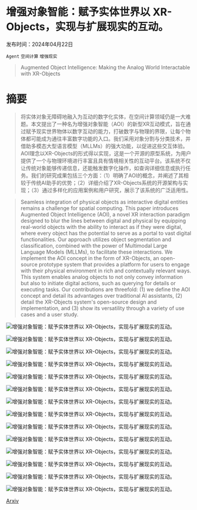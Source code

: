# 增强对象智能：赋予实体世界以 XR-Objects，实现与扩展现实的互动。

发布时间：2024年04月22日

`Agent` `空间计算` `增强现实`

> Augmented Object Intelligence: Making the Analog World Interactable with XR-Objects

# 摘要

> 将实体对象无障碍地融入为互动的数字化实体，在空间计算领域仍是一大难题。本文提出了一种名为增强对象智能（AOI）的新型XR互动模式，旨在通过赋予现实世界物体以数字互动的能力，打破数字与物理的界限，让每个物体都可能成为通往丰富数字功能的入口。我们采用对象分割与分类技术，并借助多模态大型语言模型（MLLMs）的强大功能，以促进这些交互体验。AOI理念以XR-Objects的形式得以实现，这是一个开源的原型系统，为用户提供了一个与物理环境进行丰富且具有情境相关性的互动平台。该系统不仅让传统对象能够传递信息，还能触发数字化操作，如查询详细信息或执行任务。我们的研究成果包括三个方面：（1）明确了AOI的概念，并阐述了其相较于传统AI助手的优势；（2）详细介绍了XR-Objects系统的开源架构与实现；（3）通过多样化的应用案例和用户研究，展示了该系统的广泛适用性。

> Seamless integration of physical objects as interactive digital entities remains a challenge for spatial computing. This paper introduces Augmented Object Intelligence (AOI), a novel XR interaction paradigm designed to blur the lines between digital and physical by equipping real-world objects with the ability to interact as if they were digital, where every object has the potential to serve as a portal to vast digital functionalities. Our approach utilizes object segmentation and classification, combined with the power of Multimodal Large Language Models (MLLMs), to facilitate these interactions. We implement the AOI concept in the form of XR-Objects, an open-source prototype system that provides a platform for users to engage with their physical environment in rich and contextually relevant ways. This system enables analog objects to not only convey information but also to initiate digital actions, such as querying for details or executing tasks. Our contributions are threefold: (1) we define the AOI concept and detail its advantages over traditional AI assistants, (2) detail the XR-Objects system's open-source design and implementation, and (3) show its versatility through a variety of use cases and a user study.

![增强对象智能：赋予实体世界以 XR-Objects，实现与扩展现实的互动。](../../..//opt/data/Projects/HuggingArxiv/paper_images/2404.13274/x1.png)

![增强对象智能：赋予实体世界以 XR-Objects，实现与扩展现实的互动。](../../..//opt/data/Projects/HuggingArxiv/paper_images/2404.13274/x2.png)

![增强对象智能：赋予实体世界以 XR-Objects，实现与扩展现实的互动。](../../..//opt/data/Projects/HuggingArxiv/paper_images/2404.13274/x3.png)

![增强对象智能：赋予实体世界以 XR-Objects，实现与扩展现实的互动。](../../..//opt/data/Projects/HuggingArxiv/paper_images/2404.13274/x4.png)

![增强对象智能：赋予实体世界以 XR-Objects，实现与扩展现实的互动。](../../..//opt/data/Projects/HuggingArxiv/paper_images/2404.13274/x5.png)

![增强对象智能：赋予实体世界以 XR-Objects，实现与扩展现实的互动。](../../..//opt/data/Projects/HuggingArxiv/paper_images/2404.13274/F6study-setup.png)

![增强对象智能：赋予实体世界以 XR-Objects，实现与扩展现实的互动。](../../..//opt/data/Projects/HuggingArxiv/paper_images/2404.13274/x7.png)

![增强对象智能：赋予实体世界以 XR-Objects，实现与扩展现实的互动。](../../..//opt/data/Projects/HuggingArxiv/paper_images/2404.13274/x8.png)

![增强对象智能：赋予实体世界以 XR-Objects，实现与扩展现实的互动。](../../..//opt/data/Projects/HuggingArxiv/paper_images/2404.13274/x9.png)

![增强对象智能：赋予实体世界以 XR-Objects，实现与扩展现实的互动。](../../..//opt/data/Projects/HuggingArxiv/paper_images/2404.13274/x10.png)

![增强对象智能：赋予实体世界以 XR-Objects，实现与扩展现实的互动。](../../..//opt/data/Projects/HuggingArxiv/paper_images/2404.13274/F11discover.png)

![增强对象智能：赋予实体世界以 XR-Objects，实现与扩展现实的互动。](../../..//opt/data/Projects/HuggingArxiv/paper_images/2404.13274/F12productivity.png)

![增强对象智能：赋予实体世界以 XR-Objects，实现与扩展现实的互动。](../../..//opt/data/Projects/HuggingArxiv/paper_images/2404.13274/F13learning.png)

![增强对象智能：赋予实体世界以 XR-Objects，实现与扩展现实的互动。](../../..//opt/data/Projects/HuggingArxiv/paper_images/2404.13274/F14IOT.png)

[Arxiv](https://arxiv.org/abs/2404.13274)